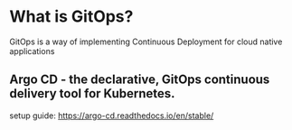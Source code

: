 # What is GitOps?
GitOps is a way of implementing Continuous Deployment for cloud native applications

## Argo CD - the declarative, GitOps continuous delivery tool for Kubernetes.
setup guide: https://argo-cd.readthedocs.io/en/stable/
